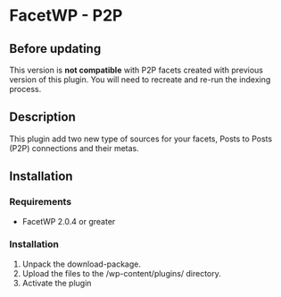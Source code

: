 # FacetWP - P2P

## Before updating

This version is **not compatible** with P2P facets created with previous version of this plugin. You will need to recreate and re-run the indexing process.

## Description

This plugin add two new type of sources for your facets, Posts to Posts (P2P) connections and their metas.

## Installation

### Requirements

* FacetWP 2.0.4 or greater

### Installation

1. Unpack the download-package.
2. Upload the files to the /wp-content/plugins/ directory.
3. Activate the plugin